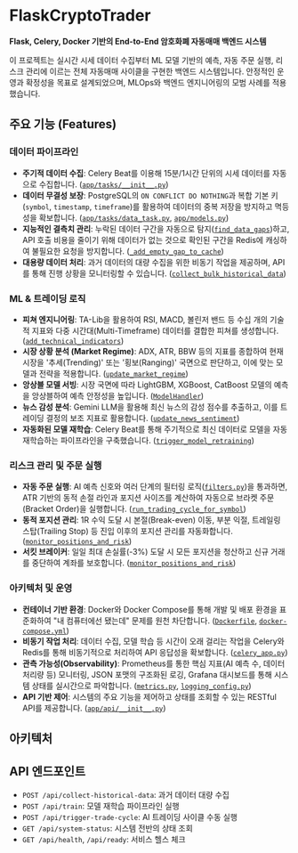 # FlaskCryptoTrader

**Flask, Celery, Docker 기반의 End-to-End 암호화폐 자동매매 백엔드 시스템**

이 프로젝트는 실시간 시세 데이터 수집부터 ML 모델 기반의 예측, 자동 주문 실행, 리스크 관리에 이르는 전체 자동매매 사이클을 구현한 백엔드 시스템입니다. 안정적인 운영과 확정성을 목표로 설계되었으며, MLOps와 백엔드 엔지니어링의 모범 사례를 적용했습니다.

## 주요 기능 (Features)

### 데이터 파이프라인
- **주기적 데이터 수집**: Celery Beat를 이용해 15분/1시간 단위의 시세 데이터를 자동으로 수집합니다. ([`app/tasks/__init__.py`](app/tasks/__init__.py))
- **데이터 무결성 보장**: PostgreSQL의 `ON CONFLICT DO NOTHING`과 복합 기본 키(`symbol`, `timestamp`, `timeframe`)를 활용하여 데이터의 중복 저장을 방지하고 멱등성을 확보합니다. ([`app/tasks/data_task.py`](app/tasks/data_task.py), [`app/models.py`](app/models.py))
- **지능적인 결측치 관리**: 누락된 데이터 구간을 자동으로 탐지([`find_data_gaps`](app/tasks/data_task.py))하고, API 호출 비용을 줄이기 위해 데이터가 없는 것으로 확인된 구간을 Redis에 캐싱하여 불필요한 요청을 방지합니다. ([`_add_empty_gap_to_cache`](app/tasks/data_task.py))
- **대용량 데이터 처리**: 과거 데이터의 대량 수집을 위한 비동기 작업을 제공하며, API를 통해 진행 상황을 모니터링할 수 있습니다. ([`collect_bulk_historical_data`](app/tasks/data_task.py))

### ML & 트레이딩 로직
- **피쳐 엔지니어링**: TA-Lib을 활용하여 RSI, MACD, 볼린저 밴드 등 수십 개의 기술적 지표와 다중 시간대(Multi-Timeframe) 데이터를 결합한 피쳐를 생성합니다. ([`add_technical_indicators`](app/trading/feature_engineering.py))
- **시장 상황 분석 (Market Regime)**: ADX, ATR, BBW 등의 지표를 종합하여 현재 시장을 '추세(Trending)' 또는 '횡보(Ranging)' 국면으로 판단하고, 이에 맞는 모델과 전략을 적용합니다. ([`update_market_regime`](app/tasks/market_analysis_task.py))
- **앙상블 모델 서빙**: 시장 국면에 따라 LightGBM, XGBoost, CatBoost 모델의 예측을 앙상블하여 예측 안정성을 높입니다. ([`ModelHandler`](app/ml/model_handler.py))
- **뉴스 감성 분석**: Gemini LLM을 활용해 최신 뉴스의 감성 점수를 추출하고, 이를 트레이딩 결정의 보조 지표로 활용합니다. ([`update_news_sentiment`](app/tasks/sentiment_analysis_task.py))
- **자동화된 모델 재학습**: Celery Beat를 통해 주기적으로 최신 데이터로 모델을 자동 재학습하는 파이프라인을 구축했습니다. ([`trigger_model_retraining`](app/tasks/ml_task.py))

### 리스크 관리 및 주문 실행
- **자동 주문 실행**: AI 예측 신호와 여러 단계의 필터링 로직([`filters.py`](app/trading/filters.py))을 통과하면, ATR 기반의 동적 손절 라인과 포지션 사이즈를 계산하여 자동으로 브라켓 주문(Bracket Order)을 실행합니다. ([`run_trading_cycle_for_symbol`](app/trading/execution_engine.py))
- **동적 포지션 관리**: 1R 수익 도달 시 본절(Break-even) 이동, 부분 익절, 트레일링 스탑(Trailing Stop) 등 진입 이후의 포지션 관리를 자동화합니다. ([`monitor_positions_and_risk`](app/tasks/risk_management_task.py))
- **서킷 브레이커**: 일일 최대 손실률(-3%) 도달 시 모든 포지션을 청산하고 신규 거래를 중단하여 계좌를 보호합니다. ([`monitor_positions_and_risk`](app/tasks/risk_management_task.py))

### 아키텍처 및 운영
- **컨테이너 기반 환경**: Docker와 Docker Compose를 통해 개발 및 배포 환경을 표준화하여 "내 컴퓨터에선 됐는데" 문제를 원천 차단합니다. ([`Dockerfile`](Dockerfile), [`docker-compose.yml`](docker-compose.yml))
- **비동기 작업 처리**: 데이터 수집, 모델 학습 등 시간이 오래 걸리는 작업을 Celery와 Redis를 통해 비동기적으로 처리하여 API 응답성을 확보합니다. ([`celery_app.py`](app/tasks/celery_app.py))
- **관측 가능성(Observability)**: Prometheus를 통한 핵심 지표(AI 예측 수, 데이터 처리량 등) 모니터링, JSON 포맷의 구조화된 로깅, Grafana 대시보드를 통해 시스템 상태를 실시간으로 파악합니다. ([`metrics.py`](app/metrics.py), [`logging_config.py`](app/logging_config.py))
- **API 기반 제어**: 시스템의 주요 기능을 제어하고 상태를 조회할 수 있는 RESTful API를 제공합니다. ([`app/api/__init__.py`](app/api/__init__.py))

## 아키텍처



## API 엔드포인트
- `POST /api/collect-historical-data`: 과거 데이터 대량 수집
- `POST /api/train`: 모델 재학습 파이프라인 실행
- `POST /api/trigger-trade-cycle`: AI 트레이딩 사이클 수동 실행
- `GET /api/system-status`: 시스템 전반의 상태 조회
- `GET /api/health`, `/api/ready`: 서비스 헬스 체크
